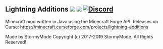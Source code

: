 ## Lightning Additions [![](http://cf.way2muchnoise.eu/full_lightning-additions.svg)](https://minecraft.curseforge.com/projects/lightning-additions) [![](http://cf.way2muchnoise.eu/versions/lightning-additions.svg)](https://minecraft.curseforge.com/projects/lightning-additions) [![Discord](https://img.shields.io/badge/Discord-LightningComms-blue.svg)](https://discord.gg/f9adevk)

Minecraft mod written in Java using the Minecraft Forge API. Releases on Curse: https://minecraft.curseforge.com/projects/lightning-additions

Made by StormyMode
Copyright (c) 2017-2019 StormyMode. All Rights Reserved!
